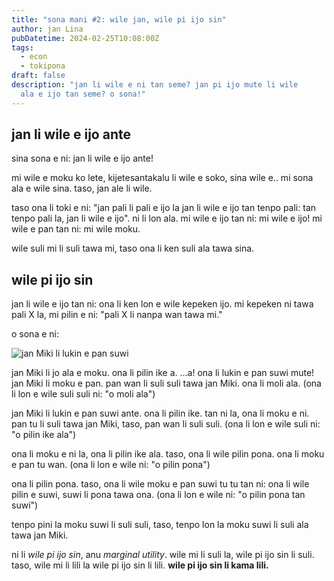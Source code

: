 ```yaml
---
title: "sona mani #2: wile jan, wile pi ijo sin"
author: jan Lina
pubDatetime: 2024-02-25T10:08:00Z
tags:
  - econ
  - tokipona
draft: false
description: "jan li wile e ni tan seme? jan pi ijo mute li wile
  ala e ijo tan seme? o sona!"
---
```


## jan li wile e ijo ante

sina sona e ni: jan li wile e ijo ante!

mi wile e moku ko lete, kijetesantakalu li wile e soko, sina wile e.. mi
sona ala e wile sina. taso, jan ale li wile.

taso ona li toki e ni: "jan pali li pali e ijo la jan li wile e ijo tan
tenpo pali: tan tenpo pali la, jan li wile e ijo". ni li lon ala. mi wile
e ijo tan ni: mi wile e ijo! mi wile e pan tan ni: mi wile moku.

wile suli mi li suli tawa mi, taso ona li ken suli ala tawa sina.

## wile pi ijo sin

jan li wile e ijo tan ni: ona li ken lon e wile kepeken ijo. mi kepeken ni
tawa pali X la, mi pilin e ni: "pali X li nanpa wan tawa mi."

o sona e ni:

![jan Miki li lukin e pan suwi](@assets/images/jan-miki-li-lukin-e-pan-suwi.svg)

jan Miki li jo ala e moku. ona li pilin ike a. ...a! ona li lukin e pan
suwi mute! jan Miki li moku e pan. pan wan li suli suli tawa jan Miki.
ona li moli ala. (ona li lon e wile suli suli ni: "o moli ala")

jan Miki li lukin e pan suwi ante. ona li pilin ike. tan ni la, ona li moku
e ni. pan tu li suli tawa jan Miki, taso, pan wan li suli suli. (ona li lon
e wile suli ni: "o pilin ike ala")

ona li moku e ni la, ona li pilin ike ala. taso, ona li wile pilin pona. ona
li moku e pan tu wan. (ona li lon e wile ni: "o pilin pona")

ona li pilin pona. taso, ona li wile moku e pan suwi tu tu tan ni: ona li wile
pilin e suwi, suwi li pona tawa ona. (ona li lon e wile ni: "o pilin pona tan
suwi")

tenpo pini la moku suwi li suli suli, taso, tenpo lon la moku suwi li suli ala
tawa jan Miki.

ni li _wile pi ijo sin_, anu _marginal utility_. wile mi li suli la, wile pi ijo
sin li suli. taso, wile mi li lili la wile pi ijo sin li lili. **wile pi ijo sin
li kama lili.**
